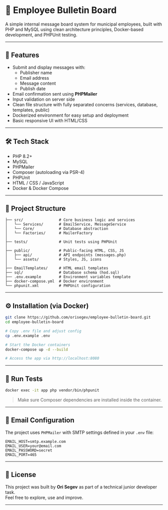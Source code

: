 # 🧾 Employee Bulletin Board

A simple internal message board system for municipal employees, built with PHP and MySQL using clean architecture principles, Docker-based development, and PHPUnit testing.

---

## 🚀 Features

- Submit and display messages with:
  - Publisher name
  - Email address
  - Message content
  - Publish date
- Email confirmation sent using **PHPMailer**
- Input validation on server side
- Clean file structure with fully separated concerns (services, database, templates, public)
- Dockerized environment for easy setup and deployment
- Basic responsive UI with HTML/CSS

---

## 🛠️ Tech Stack

- PHP 8.2+
- MySQL
- PHPMailer
- Composer (autoloading via PSR-4)
- PHPUnit
- HTML / CSS / JavaScript
- Docker & Docker Compose

---

## 🧱 Project Structure

```
├── src/                # Core business logic and services
│   └── Services/       # EmailService, MessageService
│   └── Core/           # Database abstraction
│   └── Factories/      # MailerFactory
│
├── tests/              # Unit tests using PHPUnit
│
├── public/             # Public-facing HTML, CSS, JS
│   ├── api/            # API endpoints (messages.php)
│   └── assets/         # Styles, JS, icons
│
├── EmailTemplates/     # HTML email templates
├── sql/                # Database schema (hod.sql)
├── .env.example        # Environment variables template
├── docker-compose.yml  # Docker environment
└── phpunit.xml         # PHPUnit configuration
```

---

## ⚙️ Installation (via Docker)

```bash
git clone https://github.com/orisegev/employee-bulletin-board.git
cd employee-bulletin-board

# Copy .env file and adjust config
cp .env.example .env

# Start the Docker containers
docker-compose up -d --build

# Access the app via http://localhost:8080
```

---

## 🧪 Run Tests

```bash
docker exec -it app php vendor/bin/phpunit
```

> Make sure Composer dependencies are installed inside the container.

---

## 📧 Email Configuration

The project uses `PHPMailer` with SMTP settings defined in your `.env` file:
```
EMAIL_HOST=smtp.example.com
EMAIL_USER=your@email.com
EMAIL_PASSWORD=secret
EMAIL_PORT=465
```

---

## 📄 License

This project was built by **Ori Segev** as part of a technical junior developer task.  
Feel free to explore, use and improve.

---
